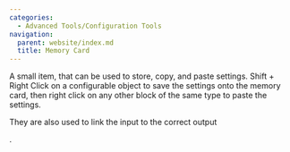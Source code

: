 ```yaml
---
categories:
  - Advanced Tools/Configuration Tools
navigation:
  parent: website/index.md
  title: Memory Card
---
```


A small item, that can be used to store, copy, and paste settings. Shift +
Right Click on a configurable object to save the settings onto the memory
card, then right click on any other block of the same type to paste the
settings.

They are also used to link the input <ItemLink
id="me_p2p_tunnel"/> to the correct output

<ItemLink id="me_p2p_tunnel" />.

<RecipeFor id="memory_card" />
